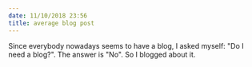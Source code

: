 ```yaml
---
date: 11/10/2018 23:56
title: average blog post
---
```


<p>
  Since everybody nowadays seems to have a blog, I asked myself: "Do I need a blog?".  
  The answer is "No".  
  So I blogged about it.
</p>
